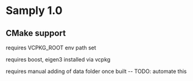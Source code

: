 # Samply 1.0

## CMake support
requires VCPKG_ROOT env path set

requires boost, eigen3 installed via vcpkg

requires manual adding of data folder once built -- TODO: automate this
